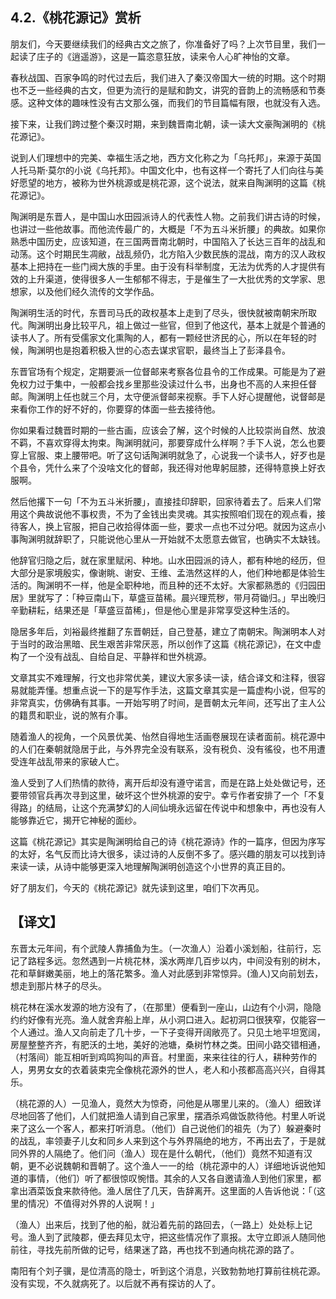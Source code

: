 ## 4.2.《桃花源记》赏析
朋友们，今天要继续我们的经典古文之旅了，你准备好了吗？上次节目里，我们一起读了庄子的《逍遥游》，这是一篇恣意狂放，读来令人心旷神怡的文章。


春秋战国、百家争鸣的时代过去后，我们进入了秦汉帝国大一统的时期。这个时期也不乏一些经典的古文，但更为流行的是赋和韵文，讲究的音韵上的流畅感和节奏感。这种文体的趣味性没有古文那么强，而我们的节目篇幅有限，也就没有入选。


接下来，让我们跨过整个秦汉时期，来到魏晋南北朝，读一读大文豪陶渊明的《桃花源记》。


说到人们理想中的完美、幸福生活之地，西方文化称之为「乌托邦」，来源于英国人托马斯·莫尔的小说《乌托邦》。中国文化中，也有这样一个寄托了人们向往与美好愿望的地方，被称为世外桃源或是桃花源，这个说法，就来自陶渊明的这篇《桃花源记》。


陶渊明是东晋人，是中国山水田园派诗人的代表性人物。之前我们讲古诗的时候，也讲过一些他故事。而他流传最广的，大概是「不为五斗米折腰」的典故。如果你熟悉中国历史，应该知道，在三国两晋南北朝时，中国陷入了长达三百年的战乱和动荡。这个时期民生凋敝，战乱频仍，北方陷入少数民族的混战，南方的汉人政权基本上把持在一些门阀大族的手里。由于没有科举制度，无法为优秀的人才提供有效的上升渠道，使得很多人一生郁郁不得志，于是催生了一大批优秀的文学家、思想家，以及他们经久流传的文学作品。


陶渊明生活的时代，东晋司马氏的政权基本上走到了尽头，很快就被南朝宋所取代。陶渊明出身比较平凡，祖上做过一些官，但到了他这代，基本上就是个普通的读书人了。所有受儒家文化熏陶的人，都有一颗经世济民的心，所以在年轻的时候，陶渊明也是抱着积极入世的心态去谋求官职，最终当上了彭泽县令。


东晋官场有个规定，定期要派一位督邮来考察各位县令的工作成果。可能是为了避免权力过于集中，一般都会找乡里那些没读过什么书，出身也不高的人来担任督邮。陶渊明上任也就三个月，太守便派督邮来视察。手下人好心提醒他，说督邮是来看你工作的好不好的，你要穿的体面一些去接待他。 


你如果看过魏晋时期的一些古画，应该会了解，这个时候的人比较崇尚自然、放浪不羁，不喜欢穿得太拘束。陶渊明就问，那要穿成什么样啊？手下人说，怎么也要穿上官服、束上腰带吧。听了这句话陶渊明就急了，心说我一个读书人，好歹也是个县令，凭什么来了个没啥文化的督邮，我还得对他卑躬屈膝，还得特意换上好衣服啊。


然后他撂下一句「不为五斗米折腰」，直接挂印辞职，回家待着去了。后来人们常用这个典故说他不事权贵，不为了金钱出卖灵魂。其实按照咱们现在的观点看，接待客人，换上官服，把自己收拾得体面一些，要求一点也不过分吧。就因为这点小事陶渊明就辞职了，只能说他心里从一开始就不太愿意去做官，也确实不太缺钱。


他辞官归隐之后，就在家里赋闲、种地。山水田园派的诗人，都有种地的经历，但大部分是家境殷实，像谢眺、谢安、王维、孟浩然这样的人，他们种地都是体验生活的。陶渊明不一样，他是全职种地，而且种的还不太好。大家都熟悉的《归园田居》里就写了：「种豆南山下，草盛豆苗稀。晨兴理荒秽，带月荷锄归。」早出晚归辛勤耕耘，结果还是「草盛豆苗稀」，但是他心里是非常享受这种生活的。 


隐居多年后，刘裕最终推翻了东晋朝廷，自己登基，建立了南朝宋。陶渊明本人对于当时的政治黑暗、民生艰苦非常厌恶，所以创作了这篇《桃花源记》，在文中虚构了一个没有战乱、自给自足、平静祥和世外桃源。


文章其实不难理解，行文也非常优美，建议大家多读一读，结合译文和注释，很容易就能弄懂。想重点说一下的是写作手法，这篇文章其实是一篇虚构小说，但写的非常真实，仿佛确有其事。一开始写明了时间，是晋朝太元年间，还写出了主人公的籍贯和职业，说的煞有介事。


随着渔人的视角，一个风景优美、怡然自得地生活画卷展现在读者面前。桃花源中的人们在秦朝就隐居于此，与外界完全没有联系，没有税负、没有徭役，也不用遭受连年战乱带来的家破人亡。


渔人受到了人们热情的款待，离开后却没有遵守诺言，而是在路上处处做记号，还要带领官兵再次寻到这里，破坏这个世外桃源的安宁。幸亏作者安排了一个「不复得路」的结局，让这个充满梦幻的人间仙境永远留在传说中和想象中，再也没有人能够靠近它，揭开它神秘的面纱。


这篇《桃花源记》其实是陶渊明给自己的诗《桃花源诗》作的一篇序，但因为序写的太好，名气反而比诗大很多，读过诗的人反倒不多了。感兴趣的朋友可以找到诗来读一读，从诗中能够更深入地理解陶渊明创造这个小世界的真正目的。


好了朋友们，今天的《桃花源记》就先读到这里，咱们下次再见。


【译文】
----


东晋太元年间，有个武陵人靠捕鱼为生。（一次渔人）沿着小溪划船，往前行，忘记了路程多远。忽然遇到一片桃花林，溪水两岸几百步以内，中间没有别的树木，花和草鲜嫩美丽，地上的落花繁多。渔人对此感到非常惊异。(渔人)又向前划去，想走到那片林子的尽头。 


桃花林在溪水发源的地方没有了，（在那里）便看到一座山，山边有个小洞，隐隐约约好像有光亮。渔人就舍弃船上岸，从小洞口进入。起初洞口很狭窄，仅能容一个人通过。渔人又向前走了几十步，一下子变得开阔敞亮了。只见土地平坦宽阔，房屋整整齐齐，有肥沃的土地，美好的池塘，桑树竹林之类。田间小路交错相通，（村落间）能互相听到鸡鸣狗叫的声音。村里面，来来往往的行人，耕种劳作的人，男男女女的衣着装束完全像桃花源外的世人，老人和小孩都高高兴兴，自得其乐。 


（桃花源的人）一见渔人，竟然大为惊奇，问他是从哪里儿来的。（渔人）细致详尽地回答了他们，人们就把渔人请到自己家里，摆酒杀鸡做饭款待他。村里人听说来了这么一个客人，都来打听消息。（他们）自己说他们的祖先（为了）躲避秦时的战乱，率领妻子儿女和同乡人来到这个与外界隔绝的地方，不再出去了，于是就同外界的人隔绝了。他们问（渔人）现在是什么朝代，（他们）竟然不知道有汉朝，更不必说魏朝和晋朝了。这个渔人一一的给（桃花源中的人）详细地诉说他知道的事情，（他们）听了都很惊叹惋惜。其余的人又各自邀请渔人到他们家里，都拿出酒菜饭食来款待他。渔人居住了几天，告辞离开。这里面的人告诉他说：「（这里的情况）不值得对外界的人说啊！」 


（渔人）出来后，找到了他的船，就沿着先前的路回去，（一路上）处处标上记号。渔人到了武陵郡，便去拜见太守，把这些情况作了禀报。太守立即派人随同他前往，寻找先前所做的记号，结果迷了路，再也找不到通向桃花源的路了。 


南阳有个刘子骥，是位清高的隐士，听到这个消息，兴致勃勃地打算前往桃花源。没有实现，不久就病死了。以后就不再有探访的人了。


